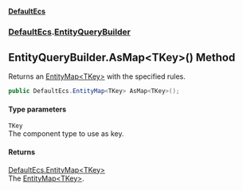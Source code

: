 #### [DefaultEcs](index.md 'index')
### [DefaultEcs](index.md#DefaultEcs 'DefaultEcs').[EntityQueryBuilder](EntityQueryBuilder.md 'DefaultEcs.EntityQueryBuilder')
## EntityQueryBuilder.AsMap&lt;TKey&gt;() Method
Returns an [EntityMap&lt;TKey&gt;](EntityMap_TKey_.md 'DefaultEcs.EntityMap&lt;TKey&gt;') with the specified rules.  
```csharp
public DefaultEcs.EntityMap<TKey> AsMap<TKey>();
```
#### Type parameters
<a name='DefaultEcs_EntityQueryBuilder_AsMap_TKey_()_TKey'></a>
`TKey`  
The component type to use as key.
  
#### Returns
[DefaultEcs.EntityMap&lt;](EntityMap_TKey_.md 'DefaultEcs.EntityMap&lt;TKey&gt;')[TKey](EntityQueryBuilder_AsMap_TKey_().md#DefaultEcs_EntityQueryBuilder_AsMap_TKey_()_TKey 'DefaultEcs.EntityQueryBuilder.AsMap&lt;TKey&gt;().TKey')[&gt;](EntityMap_TKey_.md 'DefaultEcs.EntityMap&lt;TKey&gt;')  
The [EntityMap&lt;TKey&gt;](EntityMap_TKey_.md 'DefaultEcs.EntityMap&lt;TKey&gt;').
